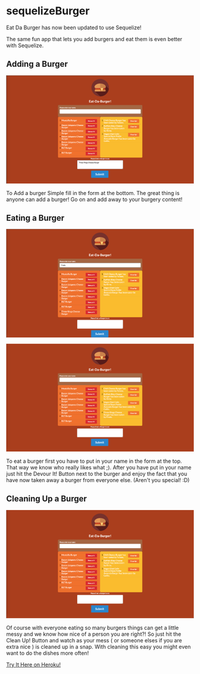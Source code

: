 # sequelizeBurger
Eat Da Burger has now been updated to use Sequelize!

The same fun app that lets you add burgers and eat them is even better
with Sequelize.

## Adding a Burger
![Add a Burger](https://github.com/MarQG/sequelizeBurger/blob/master/md-img/burger1.png)

To Add a burger Simple fill in the form at the bottom. The great thing is
anyone can add a burger! Go on and add away to your burgery content!

## Eating a Burger
![Add a Burger](https://github.com/MarQG/sequelizeBurger/blob/master/md-img/burger2.png)

![Add a Burger](https://github.com/MarQG/sequelizeBurger/blob/master/md-img/burger3.png)

To eat a burger first you have to put in your name in the form at the top.
That way we know who really likes what ;). After you have put in your name
just hit the Devour It! Button next to the burger and enjoy the fact that
you have now taken away a burger from everyone else. (Aren't you special! :D)

## Cleaning Up a Burger
![Add a Burger](https://github.com/MarQG/sequelizeBurger/blob/master/md-img/burger4.png)

Of course with everyone eating so many burgers things can get a little messy
and we know how nice of a person you are right?! So just hit the Clean Up! Button
and watch as your mess ( or someone elses if you are extra nice ) is cleaned up
in a snap. With cleaning this easy you might even want to do the dishes more often!

[Try It Here on Heroku!](https://murmuring-caverns-39629.herokuapp.com/)
